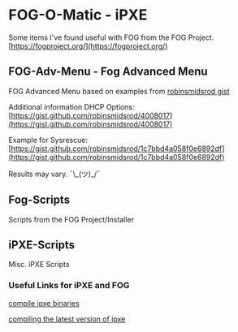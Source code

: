 # FOG-O-Matic - iPXE

Some items I've found useful with FOG from the FOG Project.
[https://fogproject.org/](https://fogproject.org/)

## FOG-Adv-Menu - Fog Advanced Menu

FOG Advanced Menu based on examples from [robinsmidsrod gist](https://gist.github.com/robinsmidsrod/2234639)

Additional information DHCP Options:  
[https://gist.github.com/robinsmidsrod/4008017](https://gist.github.com/robinsmidsrod/4008017)

Example for Sysrescue:  
[https://gist.github.com/robinsmidsrod/1c7bbd4a058f0e6892df](https://gist.github.com/robinsmidsrod/1c7bbd4a058f0e6892df)

Results may vary. ¯\\\_(ツ)\_/¯

## Fog-Scripts

Scripts from the FOG Project/Installer

## iPXE-Scripts

Misc. iPXE Scripts

### Useful Links for iPXE and FOG

[compile ipxe binaries](https://docs.fogproject.org/en/latest/reference/compile_ipxe_binaries.html)

[compiling the latest version of ipxe](https://forums.fogproject.org/topic/15826/updating-compiling-the-latest-version-of-ipxe)
